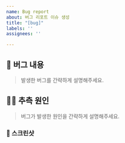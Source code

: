 ```yaml
---
name: Bug report
about: 버그 리포트 이슈 생성
title: "[bug]"
labels: ''
assignees: ''

---
```


## 📝 버그 내용

> 발생한 버그를 간략하게 설명해주세요.

## 😶‍🌫️ 추측 원인

> 버그가 발생한 원인을 간략하게 설명해주세요.

### 📸 스크린샷
